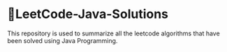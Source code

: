 # 🐯LeetCode-Java-Solutions
This repository is used to summarize all the leetcode algorithms that have been solved using Java Programming.
